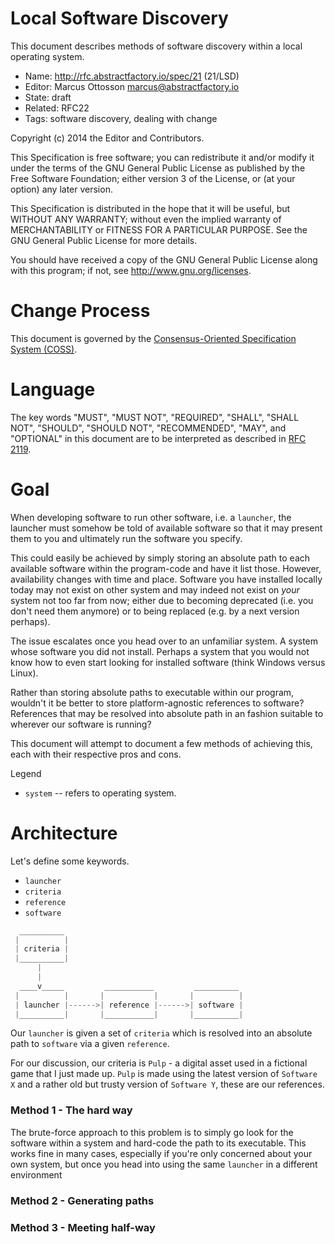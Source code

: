 # Local Software Discovery

This document describes methods of software discovery within a local operating system.

* Name: http://rfc.abstractfactory.io/spec/21 (21/LSD)
* Editor: Marcus Ottosson <marcus@abstractfactory.io>
* State: draft
* Related: RFC22
* Tags: software discovery, dealing with change

Copyright (c) 2014 the Editor and Contributors.

This Specification is free software; you can redistribute it and/or modify it under the terms of the GNU General Public License as published by the Free Software Foundation; either version 3 of the License, or (at your option) any later version.

This Specification is distributed in the hope that it will be useful, but WITHOUT ANY WARRANTY; without even the implied warranty of MERCHANTABILITY or FITNESS FOR A PARTICULAR PURPOSE. See the GNU General Public License for more details.

You should have received a copy of the GNU General Public License along with this program; if not, see <http://www.gnu.org/licenses>.

# Change Process

This document is governed by the [Consensus-Oriented Specification System (COSS)](http://www.digistan.org/spec:1/COSS).

# Language

The key words "MUST", "MUST NOT", "REQUIRED", "SHALL", "SHALL NOT", "SHOULD", "SHOULD NOT", "RECOMMENDED", "MAY", and "OPTIONAL" in this document are to be interpreted as described in [RFC 2119](http://tools.ietf.org/html/rfc2119).

# Goal

When developing software to run other software, i.e. a `launcher`, the launcher must somehow be told of available software so that it may present them to you and ultimately run the software you specify.

This could easily be achieved by simply storing an absolute path to each available software within the program-code and have it list those. However, availability changes with time and place. Software you have installed locally today may not exist on other system and may indeed not exist on *your* system not too far from now; either due to becoming deprecated (i.e. you don't need them anymore) or to being replaced (e.g. by a next version perhaps).

The issue escalates once you head over to an unfamiliar system. A system whose software you did not install. Perhaps a system that you would not know how to even start looking for installed software (think Windows versus Linux).

Rather than storing absolute paths to executable within our program, wouldn't it be better to store platform-agnostic references to software? References that may be resolved into absolute path in an fashion suitable to wherever our software is running?

This document will attempt to document a few methods of achieving this, each with their respective pros and cons.

Legend

* `system` -- refers to operating system.

# Architecture

Let's define some keywords.

* `launcher`
* `criteria`
* `reference`
* `software`

```python
  __________ 
 |          |
 | criteria |
 |__________|
      |
      |
  ____v_____         ___________         __________
 |          |       |           |       |          |
 | launcher |------>| reference |------>| software |
 |__________|       |___________|       |__________|

```

Our `launcher` is given a set of `criteria` which is resolved into an absolute path to `software` via a given `reference`.

For our discussion, our criteria is `Pulp` - a digital asset used in a fictional game that I just made up. `Pulp` is made using the latest version of `Software X` and a rather old but trusty version of `Software Y`, these are our references.


### Method 1 - The hard way

The brute-force approach to this problem is to simply go look for the software within a system and hard-code the path to its executable. This works fine in many cases, especially if you're only concerned about your own system, but once you head into using the same `launcher` in a different environment

### Method 2 - Generating paths


### Method 3 - Meeting half-way

